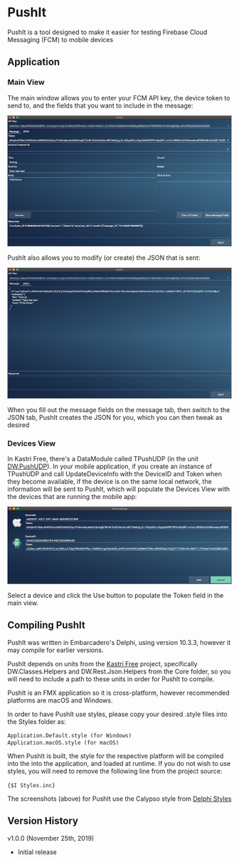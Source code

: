 # PushIt

PushIt is a tool designed to make it easier for testing Firebase Cloud Messaging (FCM) to mobile devices

## Application

### Main View

The main window allows you to enter your FCM API key, the device token to send to, and the fields that you want to include in the message:

![Main View](./Screenshots/MainView.png)

PushIt also allows you to modify (or create) the JSON that is sent:

![JSON View](./Screenshots/JsonView.png)

When you fill out the message fields on the message tab, then switch to the JSON tab, PushIt creates the JSON for you, which you can then tweak as desired

### Devices View

In Kastri Free, there's a DataModule called TPushUDP (in the unit [DW.PushUDP](https://github.com/DelphiWorlds/KastriFree/blob/master/Features/Notifications)). In your mobile application, if you create an instance of TPushUDP and call UpdateDeviceInfo with the DeviceID and Token when they become available, if the device is on the same local network, the information will be sent to PushIt, which will populate the Devices View with the devices that are running the mobile app:

![Devices View](./Screenshots/DevicesView.png)

Select a device and click the Use button to populate the Token field in the main view.

## Compiling PushIt

PushIt was written in Embarcadero's Delphi, using version 10.3.3, however it may compile for earlier versions.

PushIt depends on units from the [Kastri Free](https://github.com/DelphiWorlds/KastriFree) project, specifically DW.Classes.Helpers and DW.Rest.Json.Helpers from the Core folder, so you will need to include a path to these units in order for PushIt to compile.

PushIt is an FMX application so it is cross-platform, however recommended platforms are macOS and Windows.

In order to have PushIt use styles, please copy your desired .style files into the Styles folder as:

```
Application.Default.style (for Windows)
Application.macOS.style (for macOS)
```

When PushIt is built, the style for the respective platform will be compiled into the into the application, and loaded at runtime. If you do not wish to use styles, you will need to remove the following line from the project source:

```{$I Styles.inc}```

The screenshots (above) for PushIt use the Calypso style from [Delphi Styles](https://delphistyles.com/)

## Version History

v1.0.0 (November 25th, 2019)

* Initial release
